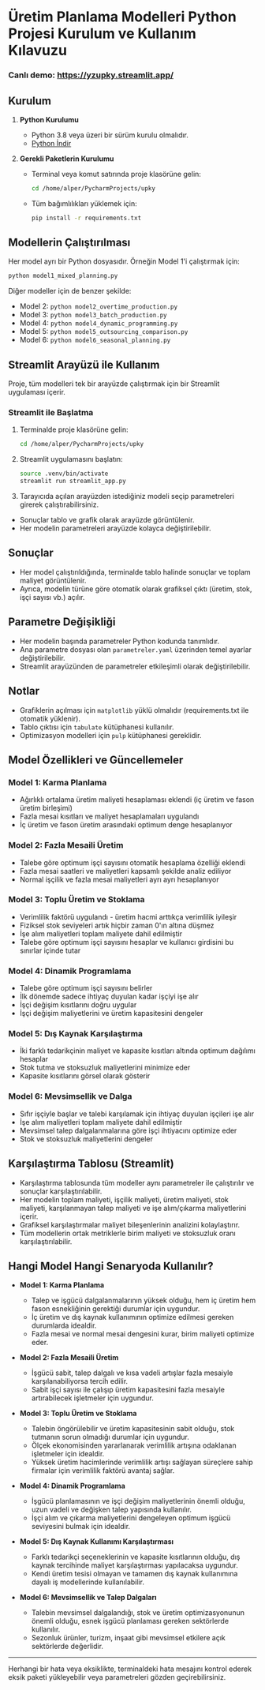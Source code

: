 # Üretim Planlama Modelleri Python Projesi Kurulum ve Kullanım Kılavuzu

### Canlı demo: https://yzupky.streamlit.app/ 

## Kurulum 

1. **Python Kurulumu**
   - Python 3.8 veya üzeri bir sürüm kurulu olmalıdır.
   - [Python İndir](https://www.python.org/downloads/)

2. **Gerekli Paketlerin Kurulumu**
   - Terminal veya komut satırında proje klasörüne gelin:
     ```bash
     cd /home/alper/PycharmProjects/upky
     ```
   - Tüm bağımlılıkları yüklemek için:
     ```bash
     pip install -r requirements.txt
     ```

## Modellerin Çalıştırılması

Her model ayrı bir Python dosyasıdır. Örneğin Model 1'i çalıştırmak için:

```bash
python model1_mixed_planning.py
```

Diğer modeller için de benzer şekilde:
- Model 2: `python model2_overtime_production.py`
- Model 3: `python model3_batch_production.py`
- Model 4: `python model4_dynamic_programming.py`
- Model 5: `python model5_outsourcing_comparison.py`
- Model 6: `python model6_seasonal_planning.py`

## Streamlit Arayüzü ile Kullanım

Proje, tüm modelleri tek bir arayüzde çalıştırmak için bir Streamlit uygulaması içerir.

### Streamlit ile Başlatma

1. Terminalde proje klasörüne gelin:
   ```bash
   cd /home/alper/PycharmProjects/upky
   ```
2. Streamlit uygulamasını başlatın:
   ```bash
   source .venv/bin/activate
   streamlit run streamlit_app.py
   ```
3. Tarayıcıda açılan arayüzden istediğiniz modeli seçip parametreleri girerek çalıştırabilirsiniz.

- Sonuçlar tablo ve grafik olarak arayüzde görüntülenir.
- Her modelin parametreleri arayüzde kolayca değiştirilebilir.

## Sonuçlar
- Her model çalıştırıldığında, terminalde tablo halinde sonuçlar ve toplam maliyet görüntülenir.
- Ayrıca, modelin türüne göre otomatik olarak grafiksel çıktı (üretim, stok, işçi sayısı vb.) açılır.

## Parametre Değişikliği
- Her modelin başında parametreler Python kodunda tanımlıdır.
- Ana parametre dosyası olan `parametreler.yaml` üzerinden temel ayarlar değiştirilebilir.
- Streamlit arayüzünden de parametreler etkileşimli olarak değiştirilebilir.

## Notlar
- Grafiklerin açılması için `matplotlib` yüklü olmalıdır (requirements.txt ile otomatik yüklenir).
- Tablo çıktısı için `tabulate` kütüphanesi kullanılır.
- Optimizasyon modelleri için `pulp` kütüphanesi gereklidir.

## Model Özellikleri ve Güncellemeler

### Model 1: Karma Planlama
- Ağırlıklı ortalama üretim maliyeti hesaplaması eklendi (iç üretim ve fason üretim birleşimi)
- Fazla mesai kısıtları ve maliyet hesaplamaları uygulandı
- İç üretim ve fason üretim arasındaki optimum denge hesaplanıyor

### Model 2: Fazla Mesaili Üretim
- Talebe göre optimum işçi sayısını otomatik hesaplama özelliği eklendi
- Fazla mesai saatleri ve maliyetleri kapsamlı şekilde analiz ediliyor
- Normal işçilik ve fazla mesai maliyetleri ayrı ayrı hesaplanıyor

### Model 3: Toplu Üretim ve Stoklama
- Verimlilik faktörü uygulandı - üretim hacmi arttıkça verimlilik iyileşir
- Fiziksel stok seviyeleri artık hiçbir zaman 0'ın altına düşmez
- İşe alım maliyetleri toplam maliyete dahil edilmiştir
- Talebe göre optimum işçi sayısını hesaplar ve kullanıcı girdisini bu sınırlar içinde tutar

### Model 4: Dinamik Programlama
- Talebe göre optimum işçi sayısını belirler
- İlk dönemde sadece ihtiyaç duyulan kadar işçiyi işe alır
- İşçi değişim kısıtlarını doğru uygular
- İşçi değişim maliyetlerini ve üretim kapasitesini dengeler

### Model 5: Dış Kaynak Karşılaştırma
- İki farklı tedarikçinin maliyet ve kapasite kısıtları altında optimum dağılımı hesaplar
- Stok tutma ve stoksuzluk maliyetlerini minimize eder
- Kapasite kısıtlarını görsel olarak gösterir

### Model 6: Mevsimsellik ve Dalga
- Sıfır işçiyle başlar ve talebi karşılamak için ihtiyaç duyulan işçileri işe alır
- İşe alım maliyetleri toplam maliyete dahil edilmiştir
- Mevsimsel talep dalgalanmalarına göre işçi ihtiyacını optimize eder
- Stok ve stoksuzluk maliyetlerini dengeler

## Karşılaştırma Tablosu (Streamlit)

- Karşılaştırma tablosunda tüm modeller aynı parametreler ile çalıştırılır ve sonuçlar karşılaştırılabilir.
- Her modelin toplam maliyeti, işçilik maliyeti, üretim maliyeti, stok maliyeti, karşılanmayan talep maliyeti ve işe alım/çıkarma maliyetlerini içerir.
- Grafiksel karşılaştırmalar maliyet bileşenlerinin analizini kolaylaştırır.
- Tüm modellerin ortak metriklerle birim maliyeti ve stoksuzluk oranı karşılaştırılabilir.

## Hangi Model Hangi Senaryoda Kullanılır?

- **Model 1: Karma Planlama**
  - Talep ve işgücü dalgalanmalarının yüksek olduğu, hem iç üretim hem fason esnekliğinin gerektiği durumlar için uygundur.
  - İç üretim ve dış kaynak kullanımının optimize edilmesi gereken durumlarda idealdir.
  - Fazla mesai ve normal mesai dengesini kurar, birim maliyeti optimize eder.

- **Model 2: Fazla Mesaili Üretim**
  - İşgücü sabit, talep dalgalı ve kısa vadeli artışlar fazla mesaiyle karşılanabiliyorsa tercih edilir.
  - Sabit işçi sayısı ile çalışıp üretim kapasitesini fazla mesaiyle artırabilecek işletmeler için uygundur.

- **Model 3: Toplu Üretim ve Stoklama**
  - Talebin öngörülebilir ve üretim kapasitesinin sabit olduğu, stok tutmanın sorun olmadığı durumlar için uygundur.
  - Ölçek ekonomisinden yararlanarak verimlilik artışına odaklanan işletmeler için idealdir.
  - Yüksek üretim hacimlerinde verimlilik artışı sağlayan süreçlere sahip firmalar için verimlilik faktörü avantaj sağlar.

- **Model 4: Dinamik Programlama**
  - İşgücü planlamasının ve işçi değişim maliyetlerinin önemli olduğu, uzun vadeli ve değişken talep yapısında kullanılır.
  - İşçi alım ve çıkarma maliyetlerini dengeleyen optimum işgücü seviyesini bulmak için idealdir.

- **Model 5: Dış Kaynak Kullanımı Karşılaştırması**
  - Farklı tedarikçi seçeneklerinin ve kapasite kısıtlarının olduğu, dış kaynak tercihinde maliyet karşılaştırması yapılacaksa uygundur.
  - Kendi üretim tesisi olmayan ve tamamen dış kaynak kullanımına dayalı iş modellerinde kullanılabilir.

- **Model 6: Mevsimsellik ve Talep Dalgaları**
  - Talebin mevsimsel dalgalandığı, stok ve üretim optimizasyonunun önemli olduğu, esnek işgücü planlaması gereken sektörlerde kullanılır.
  - Sezonluk ürünler, turizm, inşaat gibi mevsimsel etkilere açık sektörlerde değerlidir.

---

Herhangi bir hata veya eksiklikte, terminaldeki hata mesajını kontrol ederek eksik paketi yükleyebilir veya parametreleri gözden geçirebilirsiniz.
